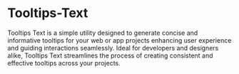 # Tooltips-Text
Tooltips Text is a simple utility designed to generate concise and informative tooltips for your web or app projects enhancing user experience and guiding interactions seamlessly. Ideal for developers and designers alike, Tooltips Text streamlines the process of creating consistent and effective tooltips across your projects.
